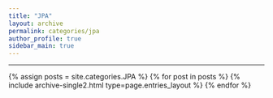 ```yaml
---
title: "JPA"
layout: archive
permalink: categories/jpa
author_profile: true
sidebar_main: true
---
```


<!-- 공백이 포함되어 있는 카테고리 이름의 경우 site.categories.['a b c'] 이런식으로! -->

***

{% assign posts = site.categories.JPA %} <!-- nav_list_main에서 적은 카테고리명과 같아야함 -->
{% for post in posts %} {% include archive-single2.html type=page.entries_layout %} {% endfor %}